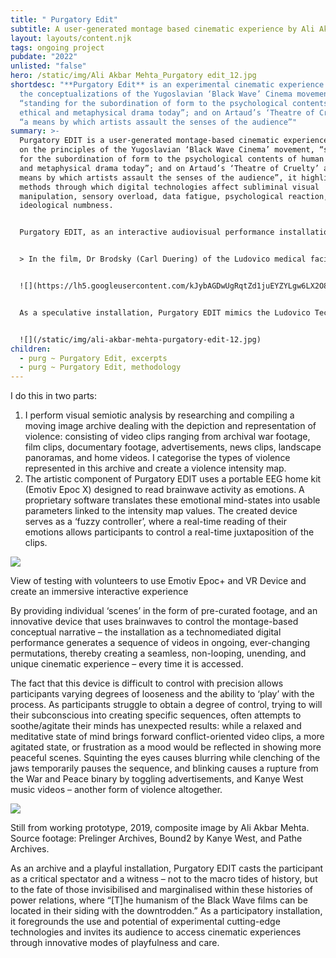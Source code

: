 ```yaml
---
title: " Purgatory Edit"
subtitle: A user-generated montage based cinematic experience by Ali Akbar Mehta
layout: layouts/content.njk
tags: ongoing project
pubdate: "2022"
unlisted: "false"
hero: /static/img/Ali Akbar Mehta_Purgatory edit_12.jpg
shortdesc: "**Purgatory Edit** is an experimental cinematic experience based on
  the conceptualizations of the Yugoslavian ‘Black Wave’ Cinema movement,
  “standing for the subordination of form to the psychological contents of human
  ethical and metaphysical drama today”; and on Artaud’s ‘Theatre of Cruelty’ as
  “a means by which artists assault the senses of the audience”"
summary: >-
  Purgatory EDIT is a user-generated montage-based cinematic experience. Based
  on the principles of the Yugoslavian ‘Black Wave Cinema’ movement, “standing
  for the subordination of form to the psychological contents of human ethical
  and metaphysical drama today”; and on Artaud’s ‘Theatre of Cruelty’ as “a
  means by which artists assault the senses of the audience”, it highlights the
  methods through which digital technologies affect subliminal visual
  manipulation, sensory overload, data fatigue, psychological reaction, and
  ideological numbness.


  Purgatory EDIT, as an interactive audiovisual performance installation, is inspired by the Ludovico Technique, a fictional negative-aversion technique depicted in ‘A Clockwork Orange’ (1971) directed by Stanley Kubrick, based on Anthony Burgess’s novel: 


  > In the film, Dr Brodsky (Carl Duering) of the Ludovico medical facility forces Alex (Malcolm McDowell) to watch violent images for extended periods of time as his eyes are held open with specula, while being pumped with nausea-, paralysis- and fear-inducing drugs at the same time. Its objective: the development of a nauseous association when experiencing or thinking about violence, causing an aversion. 


  ![](https://lh5.googleusercontent.com/kJybAGDwUgRqtZd1juEYZYLgw6LX2O84CahaXH3RLLV_1a9nNnJV1l_0aN4tozrC0MOuiPkaio6jTZYqmENya3YOY6Nw76d0wROZrfhmUym0R9C8PUg3fF7Fld_VW_1K3CpZf9xLe0C76ESHHg)


  As a speculative installation, Purgatory EDIT mimics the Ludovico Technique (although without pumping participants with nausea-, paralysis- and fear-inducing drugs) that parallels the dystopian narrative of A Clockwork Orange, to scrutinise the boundaries between aversion and enforcement, proclivity and phobia. It explores the value of worldviews concocted through prosaic binaries such as ‘Good and Evil’, or ‘War and Peace’ and whether these meta-concepts make sense in the hyper-nuanced complexities of our world today.


  ![](/static/img/ali-akbar-mehta-purgatory-edit-12.jpg)
children:
  - purg ~ Purgatory Edit, excerpts
  - purg ~ Purgatory Edit, methodology
---
```

I do this in two parts: 

1. I perform visual semiotic analysis by researching and compiling a moving image archive dealing with the depiction and representation of violence: consisting of video clips ranging from archival war footage, film clips, documentary footage, advertisements, news clips, landscape panoramas, and home videos. I categorise the types of violence represented in this archive and create a violence intensity map. 
2. The artistic component of Purgatory EDIT uses a portable EEG home kit (Emotiv Epoc X) designed to read brainwave activity as emotions. A proprietary software translates these emotional mind-states into usable parameters linked to the intensity map values. The created device serves as a ‘fuzzy controller’, where a real-time reading of their emotions allows participants to control a real-time juxtaposition of the clips. 

![](https://lh6.googleusercontent.com/2_HW9yFBJUhMqg0nGNHVhl0K7rN3hWAI5JdldP8uHJnBkz87uVKUEGEWGnXY3jJM9G9rysQuALgYlc94xse5FIQaL_AsQmXj2qB0SQSRB8IavyRm0ZE3f2Un0RUO6JnyIbFaQqGY6iamSpvhZw)

View of testing with volunteers to use Emotiv Epoc+ and VR Device and create an immersive interactive experience

By providing individual ‘scenes’ in the form of pre-curated footage, and an innovative device that uses brainwaves to control the montage-based conceptual narrative – the installation as a technomediated digital performance generates a sequence of videos in ongoing, ever-changing permutations, thereby creating a seamless, non-looping, unending, and unique cinematic experience – every time it is accessed. 

The fact that this device is difficult to control with precision allows participants varying degrees of looseness and the ability to ‘play’ with the process. As participants struggle to obtain a degree of control, trying to will their subconscious into creating specific sequences, often attempts to soothe/agitate their minds has unexpected results: while a relaxed and meditative state of mind brings forward conflict-oriented video clips, a more agitated state, or frustration as a mood would be reflected in showing more peaceful scenes. Squinting the eyes causes blurring while clenching of the jaws temporarily pauses the sequence, and blinking causes a rupture from the War and Peace binary by toggling advertisements, and Kanye West music videos – another form of violence altogether.

![](https://lh3.googleusercontent.com/9wp4mBbV_nXJCpTACsggxlcF0z1eJ6nAAFoNNwRHtIEKQz8790kuRqrpZ3cnm_RtDmxQ4q1wMCMN7dD7vbS15feAF0XZHrT5GXGR5IP73TOTKBb_xS0qmUmACrW1Va2s6fjiTMSEsiY4xMFDSQ)

Still from working prototype, 2019, composite image by Ali Akbar Mehta. Source footage: Prelinger Archives, Bound2 by Kanye West, and Pathe Archives.

As an archive and a playful installation, Purgatory EDIT casts the participant as a critical spectator and a witness – not to the macro tides of history, but to the fate of those invisibilised and marginalised within these histories of power relations, where “\[T]he humanism of the Black Wave films can be located in their siding with the downtrodden.” As a participatory installation, it foregrounds the use and potential of experimental cutting-edge technologies and invites its audience to access cinematic experiences through innovative modes of playfulness and care.